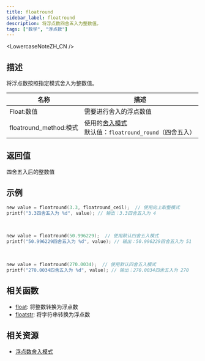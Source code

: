 ```yaml
---
title: floatround
sidebar_label: floatround
description: 将浮点数四舍五入为整数值。
tags: ["数学", "浮点数"]
---
```


<LowercaseNoteZH_CN />

## 描述

将浮点数按照指定模式舍入为整数值。

| 名称                   | 描述                                                                                       |
| ---------------------- | ------------------------------------------------------------------------------------------ |
| Float:数值             | 需要进行舍入的浮点数值                                                                     |
| floatround_method:模式 | 使用的[舍入模式](../resources/floatroundmodes)<br />默认值：`floatround_round`（四舍五入） |

## 返回值

四舍五入后的整数值

## 示例

```c
new value = floatround(3.3, floatround_ceil);  // 使用向上取整模式
printf("3.3四舍五入为 %d", value); // 输出：3.3四舍五入为 4
```

<br />

```c
new value = floatround(50.996229);  // 使用默认四舍五入模式
printf("50.996229四舍五入为 %d", value); // 输出：50.996229四舍五入为 51
```

<br />

```c
new value = floatround(270.0034);  // 使用默认四舍五入模式
printf("270.0034四舍五入为 %d", value); // 输出：270.0034四舍五入为 270
```

## 相关函数

- [float](float): 将整数转换为浮点数
- [floatstr](floatstr): 将字符串转换为浮点数

## 相关资源

- [浮点数舍入模式](../resources/floatroundmodes)
